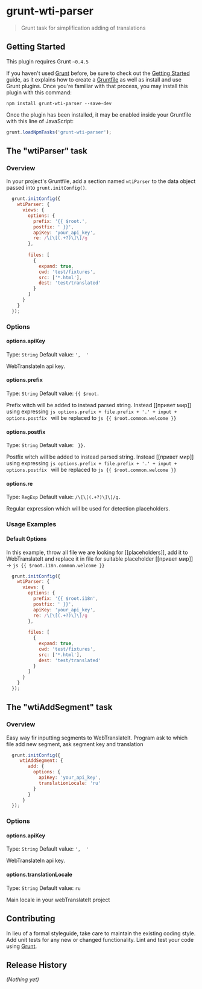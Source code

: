 # grunt-wti-parser

> Grunt task for simplification adding of translations

## Getting Started
This plugin requires Grunt `~0.4.5`

If you haven't used [Grunt](http://gruntjs.com/) before, be sure to check out the [Getting Started](http://gruntjs.com/getting-started) guide, as it explains how to create a [Gruntfile](http://gruntjs.com/sample-gruntfile) as well as install and use Grunt plugins. Once you're familiar with that process, you may install this plugin with this command:

```shell
npm install grunt-wti-parser --save-dev
```

Once the plugin has been installed, it may be enabled inside your Gruntfile with this line of JavaScript:

```js
grunt.loadNpmTasks('grunt-wti-parser');
```

## The "wtiParser" task

### Overview
In your project's Gruntfile, add a section named `wtiParser` to the data object passed into `grunt.initConfig()`.

```js
  grunt.initConfig({
    wtiParser: {
      views: {
        options: {
          prefix: '{{ $root.',
          postfix: ' }}',
          apiKey: 'your_api_key',
          re: /\[\[(.+?)\]\]/g 
        },
    
        files: [
          {
            expand: true,
            cwd: 'test/fixtures',
            src: ['*.html'],
            dest: 'test/translated'
          }
        ]
      }
    }
  });
```

### Options

#### options.apiKey
Type: `String`
Default value: `',  '`

WebTranslateIn api key.

#### options.prefix
Type: `String`
Default value: `{{ $root.`

Prefix witch will be added to instead parsed string. Instead [[привет мир]] using expressing ```js options.prefix + file.prefix + '.' + input + options.postfix ``` will be replaced to ```js {{ $root.common.welcome }} ```

#### options.postfix
Type: `String`
Default value: ` }}.`

Postfix witch will be added to instead parsed string. Instead [[привет мир]] using expressing ```js options.prefix + file.prefix + '.' + input + options.postfix ``` will be replaced to ```js {{ $root.common.welcome }} ```

#### options.re
Type: `RegExp`
Default value: `/\[\[(.+?)\]\]/g.`

Regular expression which will be used for detection placeholders.

### Usage Examples

#### Default Options
In this example, throw all file we are looking for [[placeholders]], add it to WebTranslateIt and replace it in file for suitable placeholder
[[привет мир]] -> ```js {{ $root.i18n.common.welcome }} ``` 

```js
  grunt.initConfig({
    wtiParser: {
      views: {
        options: {
          prefix: '{{ $root.i18n',
          postfix: ' }}',
          apiKey: 'your_api_key',
          re: /\[\[(.+?)\]\]/g 
        },
    
        files: [
          {
            expand: true,
            cwd: 'test/fixtures',
            src: ['*.html'],
            dest: 'test/translated'
          }
        ]
      }
    }
  });
```


## The "wtiAddSegment" task

### Overview
Easy way fir inputting segments to WebTranslateIt. Program ask to which file add new segment, ask segment key and translation

```js
  grunt.initConfig({
     wtiAddSegment: {
        add: {
          options: {
            apiKey: 'your_api_key',
            translationLocale: 'ru'
          }
        }
      }
  });
```

### Options

#### options.apiKey
Type: `String`
Default value: `',  '`

WebTranslateIn api key.

#### options.translationLocale
Type: `String`
Default value: `ru`

Main locale in your webTranslateIt project



## Contributing
In lieu of a formal styleguide, take care to maintain the existing coding style. Add unit tests for any new or changed functionality. Lint and test your code using [Grunt](http://gruntjs.com/).

## Release History
_(Nothing yet)_
